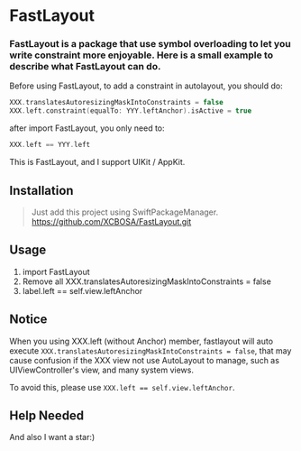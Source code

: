 # FastLayout

### FastLayout is a package that use symbol overloading to let you write constraint more enjoyable. Here is a small example to describe what FastLayout can do.

Before using FastLayout, to add a constraint in autolayout, you should do:
```swift
XXX.translatesAutoresizingMaskIntoConstraints = false
XXX.left.constraint(equalTo: YYY.leftAnchor).isActive = true
```
after import FastLayout, you only need to:
```swift
XXX.left == YYY.left
```

This is FastLayout, and I support UIKit / AppKit.

## Installation
> Just add this project using SwiftPackageManager.
> https://github.com/XCBOSA/FastLayout.git

## Usage
1. import FastLayout
2. Remove all XXX.translatesAutoresizingMaskIntoConstraints = false
3. label.left == self.view.leftAnchor

## Notice
When you using XXX.left (without Anchor) member, fastlayout will auto execute `XXX.translatesAutoresizingMaskIntoConstraints = false`, that may cause confusion if the XXX view not use AutoLayout to manage, such as UIViewController's view, and many system views.

To avoid this, please use `XXX.left == self.view.leftAnchor`.

## Help Needed
And also I want a star:)
